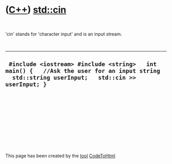 



 

 

 

 

 

([C++](Cpp.md)) [std::cin](CppCin.md)
=======================================

 

'cin' stands for 'character input' and is an input stream.

 

  --------------------------------------------------------------------------------------------------------------------------------------------------
  ` #include <iostream> #include <string>   int main() {   //Ask the user for an input string   std::string userInput;   std::cin >> userInput; }`
  --------------------------------------------------------------------------------------------------------------------------------------------------

 

 

 

 

 





 




This page has been created by the [tool](Tools.md)
[CodeToHtml](ToolCodeToHtml.md)
